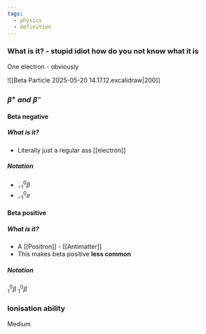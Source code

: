 ```yaml
---
tags:
  - physics
  - definition
---
```

### What is it? - stupid idiot how do you not know what it is

One electron - obviously

![[Beta Particle 2025-05-20 14.17.12.excalidraw|200]]
### $\beta^+ \;and\; \beta^-$
#### Beta negative

##### What is it?
- Literally just a regular ass [[electron]]
##### Notation
- $^0_{-1}\beta$
- $^0_{-1}e$
#### Beta positive
##### What is it?
- A [[Positron]] - [[Antimatter]]
- This makes beta positive **less common**
##### Notation
$^0_1\beta$
$^0_1\beta$

### Ionisation ability
Medium